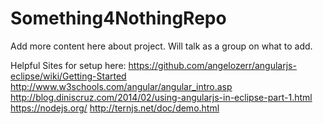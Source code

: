 # Something4NothingRepo
Add more content here about project. Will talk as a group on what to add.

Helpful Sites for setup here:
https://github.com/angelozerr/angularjs-eclipse/wiki/Getting-Started
http://www.w3schools.com/angular/angular_intro.asp
http://blog.diniscruz.com/2014/02/using-angularjs-in-eclipse-part-1.html
https://nodejs.org/
http://ternjs.net/doc/demo.html

